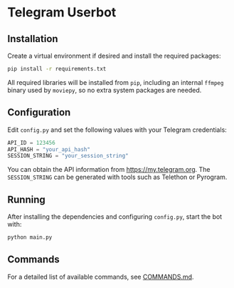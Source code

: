 # Telegram Userbot

## Installation

Create a virtual environment if desired and install the required packages:

```bash
pip install -r requirements.txt
```

All required libraries will be installed from `pip`, including an internal
`ffmpeg` binary used by `moviepy`, so no extra system packages are needed.

## Configuration

Edit `config.py` and set the following values with your Telegram credentials:

```python
API_ID = 123456
API_HASH = "your_api_hash"
SESSION_STRING = "your_session_string"
```

You can obtain the API information from <https://my.telegram.org>. The `SESSION_STRING` can be generated with tools such as Telethon or Pyrogram.

## Running

After installing the dependencies and configuring `config.py`, start the bot with:

```bash
python main.py
```

## Commands

For a detailed list of available commands, see [COMMANDS.md](COMMANDS.md).
